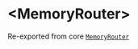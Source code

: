 # &lt;MemoryRouter>

Re-exported from core [`MemoryRouter`](../../../react-router/docs/api/MemoryRouter.md)
